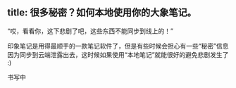 title: 很多秘密？如何本地使用你的大象笔记。
---

“哎，看看你，这下悲剧了吧，这些东西不能同步到线上的！”

印象笔记是用得最顺手的一款笔记软件了，但是有些时候会担心有一些“秘密”信息因为同步到云端泄露出去，这时候如果使用“本地笔记”就能很好的避免悲剧发生了 :)

<!--more-->


书写中